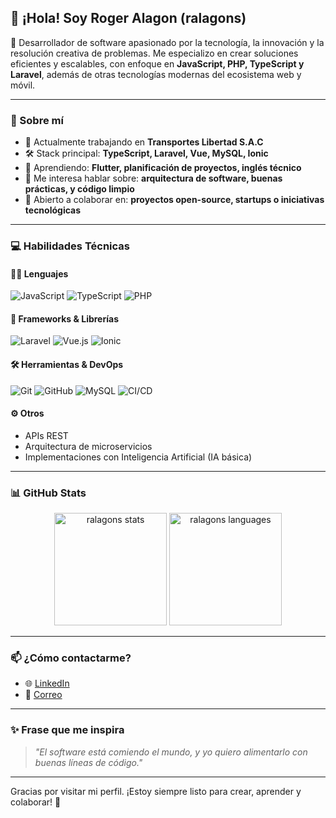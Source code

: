 ## 👋 ¡Hola! Soy Roger Alagon (ralagons)

🎯 Desarrollador de software apasionado por la tecnología, la innovación y la resolución creativa de problemas. Me especializo en crear soluciones eficientes y escalables, con enfoque en **JavaScript, PHP, TypeScript y Laravel**, además de otras tecnologías modernas del ecosistema web y móvil.

---

### 🧠 Sobre mí

- 💼 Actualmente trabajando en **Transportes Libertad S.A.C**
- 🛠️ Stack principal: **TypeScript, Laravel, Vue, MySQL, Ionic**
- 🌱 Aprendiendo: **Flutter, planificación de proyectos, inglés técnico**
- 💬 Me interesa hablar sobre: **arquitectura de software, buenas prácticas, y código limpio**
- 🤝 Abierto a colaborar en: **proyectos open-source, startups o iniciativas tecnológicas**

---

### 💻 Habilidades Técnicas

#### 🧑‍💻 Lenguajes
![JavaScript](https://img.shields.io/badge/JavaScript-F7DF1E?style=flat&logo=javascript&logoColor=black)
![TypeScript](https://img.shields.io/badge/TypeScript-3178C6?style=flat&logo=typescript&logoColor=white)
![PHP](https://img.shields.io/badge/PHP-777BB4?style=flat&logo=php&logoColor=white)

#### 🧩 Frameworks & Librerías
![Laravel](https://img.shields.io/badge/Laravel-FF2D20?style=flat&logo=laravel&logoColor=white)
![Vue.js](https://img.shields.io/badge/Vue.js-4FC08D?style=flat&logo=vue.js&logoColor=white)
![Ionic](https://img.shields.io/badge/Ionic-3880FF?style=flat&logo=ionic&logoColor=white)

#### 🛠️ Herramientas & DevOps
![Git](https://img.shields.io/badge/Git-F05032?style=flat&logo=git&logoColor=white)
![GitHub](https://img.shields.io/badge/GitHub-181717?style=flat&logo=github&logoColor=white)
![MySQL](https://img.shields.io/badge/MySQL-4479A1?style=flat&logo=mysql&logoColor=white)
![CI/CD](https://img.shields.io/badge/GitHub%20Actions-2088FF?style=flat&logo=github-actions&logoColor=white)

#### ⚙️ Otros
- APIs REST
- Arquitectura de microservicios
- Implementaciones con Inteligencia Artificial (IA básica)

---

### 📊 GitHub Stats

<p align="center">
  <img src="https://github-readme-stats.vercel.app/api?username=ralagons&show_icons=true&theme=radical" alt="ralagons stats" height="180px" />
  <img src="https://github-readme-stats.vercel.app/api/top-langs/?username=ralagons&layout=compact&theme=radical" alt="ralagons languages" height="180px" />
</p>

---

### 📫 ¿Cómo contactarme?

- 🌐 [LinkedIn](https://www.linkedin.com/in/roger-a-a0771b18b/)  
- 📧 [Correo](mailto:roalagonsantos@gmai.com)  

---

### ✨ Frase que me inspira

> *"El software está comiendo el mundo, y yo quiero alimentarlo con buenas líneas de código."*

---

Gracias por visitar mi perfil. ¡Estoy siempre listo para crear, aprender y colaborar! 🚀
